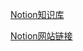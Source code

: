 [Notion知识库](https://wangbin-run.notion.site/bin)

[Notion网站链接](https://dz303241.notion.site/wangzhan)